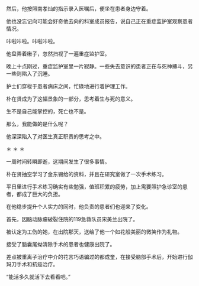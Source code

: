 然后，他按照南孝灿的指示录入医嘱后，便坐在患者身边守着。

他也没忘记向可能会好奇他去向的科室成员报告，说自己正在重症监护室观察患者情况。

咔啦咔啦。咔啦咔啦。

他盘弄着楸子，忽然扫视了一遍重症监护室。

晚上十点刚过，重症监护室里一片寂静。一些失去意识的患者正在与死神搏斗，另一些则陷入了沉睡。

护士们穿梭于患者病床之间，忙碌地进行着护理工作。

朴在贤成为了这幅景象的一部分，思考着生与死的意义。

生不是自己能掌控的，死亡也不是。

那么，我能做的是什么呢？

他深深陷入了对医生真正职责的思考之中。

＊ ＊ ＊

一周时间转瞬即逝，这期间发生了很多事情。

朴在贤抽空学习了金东锡给的资料，并且在研究室做了一次手术练习。

平日里进行手术练习确实有些勉强，值班积累的疲劳，加上需要照护急诊室的患者，都成了巨大的负担。

在他稳步提升个人实力的同时，他负责的患者们也迎来了变化。

首先，因脑动脉瘤破裂住院的119急救队员宋美兰出院了。

被认定为工伤的她，在出院那天，送给了他一个如花般美丽的微笑作为礼物。

接受了脑囊尾蚴清除手术的患者也健康出院了。

差点被重离子治疗中介的花言巧语骗过的都成奎，在接受脑部手术后，开始进行伽玛刀手术和抗癌治疗。

“能活多久就活下去看看吧。”